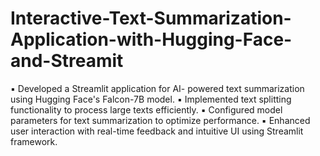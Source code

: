 # Interactive-Text-Summarization-Application-with-Hugging-Face-and-Streamit

▪	Developed a Streamlit application for AI- powered text summarization using Hugging Face's Falcon-7B model.
▪	Implemented text splitting functionality to process large texts efficiently.
▪	Configured model parameters for text summarization to optimize performance.
▪	Enhanced user interaction with real-time feedback and intuitive UI using Streamlit framework.
